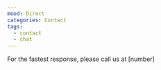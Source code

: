 ```yaml
---
mood: Direct
categories: Contact
tags:
  - contact
  - chat
---
```

For the fastest response, please call us at \[number]